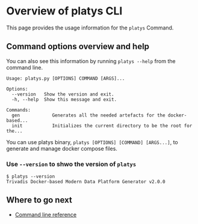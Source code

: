 # Overview of platys CLI

This page provides the usage information for the `platys` Command.

## Command options overview and help

You can also see this information by running `platys --help` from the command line.

```
Usage: platys.py [OPTIONS] COMMAND [ARGS]...

Options:
  --version   Show the version and exit.
  -h, --help  Show this message and exit.

Commands:
  gen            Generates all the needed artefacts for the docker-based...
  init           Initializes the current directory to be the root for the...
```
   
You can use platys binary, `platys [OPTIONS] [COMMAND] [ARGS...]`, to generate and manage docker compose files. 

### Use `--version` to shwo the version of `platys`

```
$ platys --version
Trivadis Docker-based Modern Data Platform Generator v2.0.0   
```
   
## Where to go next

* [Command line reference](../documentation/command-line-ref.md)
